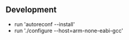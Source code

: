 
Development
----------------------

- run 'autoreconf --install'
- run './configure --host=arm-none-eabi-gcc'


